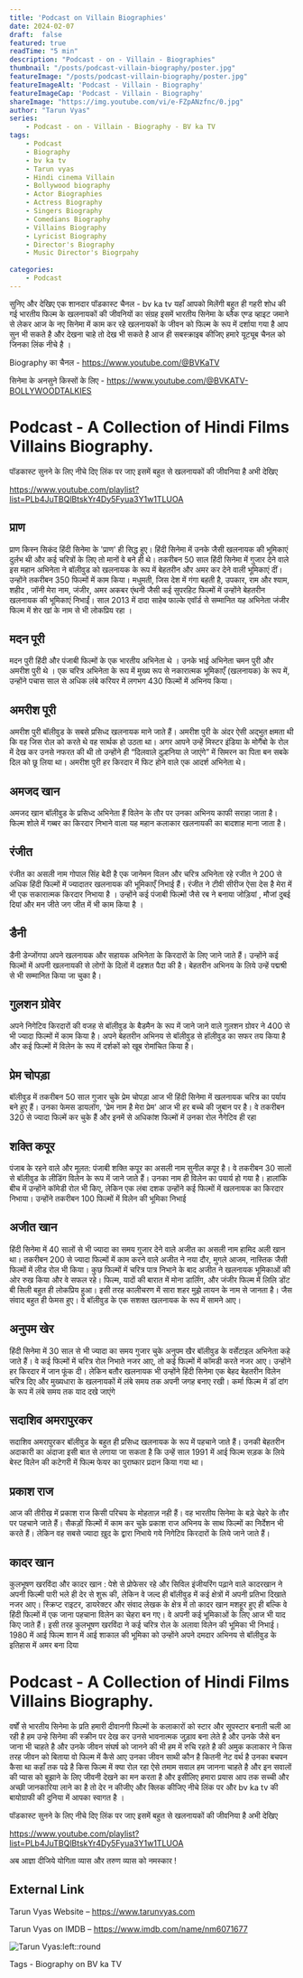 ```yaml
---
title: 'Podcast on Villain Biographies'
date: 2024-02-07
draft:  false   
featured: true  
readTime: "5 min"
description: "Podcast - on - Villain - Biographies"
thumbnail: "/posts/podcast-villain-biography/poster.jpg"
featureImage: "/posts/podcast-villain-biography/poster.jpg"
featureImageAlt: 'Podcast - Villain - Biography' 
featureImageCap: 'Podcast - Villain - Biography'
shareImage: "https://img.youtube.com/vi/e-FZpANzfnc/0.jpg"
author: "Tarun Vyas"
series:
    - Podcast - on - Villain - Biography - BV ka TV
tags:
    - Podcast
    - Biography
    - bv ka tv
    - Tarun vyas
    - Hindi cinema Villain 
    - Bollywood biography
    - Actor Biographies
    - Actress Biography 
    - Singers Biography
    - Comedians Biography
    - Villains Biography
    - Lyricist Biography
    - Director's Biography
    - Music Director's Biogrpahy
    
categories:
    - Podcast
---
```

सुनिए और देखिए एक शानदार पॉडकास्ट चैनल - bv ka tv यहाँ आपको मिलेंगी बहुत ही गहरी शोध की गई भारतीय फिल्म के खलनायकों की जीवनियों का संग्रह 
इसमें भारतीय सिनेमा के ब्लैक एण्ड व्हाइट जमाने से लेकर आज के नए सिनेमा में काम कर रहे  खलनायकों के जीवन को फिल्म के रूप में 
दर्शाया गया है आप सुन भी सकते है और देखना चाहे तो देख भी सकते है 
आज ही सबस्क्राइब कीजिए हमारे यूट्यूब चैनल को जिनका लिंक नीचे है । 

Biography का चैनल -  https://www.youtube.com/@BVKaTV

सिनेमा के अनसुने किस्सों के लिए - https://www.youtube.com/@BVKATV-BOLLYWOODTALKIES

# Podcast - A Collection of Hindi Films Villains Biography.

पॉडकास्ट सुनने  के लिए नीचे दिए लिंक पर जाए इसमें बहुत से खलनायकों की  जीवनिया है अभी देखिए 

https://www.youtube.com/playlist?list=PLb4JuTBQlBtskYr4Dy5Fyua3Y1w1TLUOA


## प्राण 
प्राण किस्‍न सिकंद हिंदी सिनेमा के 'प्राण' ही सिद्ध हुए। हिंदी सिनेमा में उनके जैसी खलनायक की भूमिकाएं दुर्लभ थी और कई चरित्रों के लिए तो मानों वे बने ही थे। तकरीबन 50 साल हिंदी सिनेमा में गुजार देने वाले इस महान अभिनेता ने बॉलीवुड को खलनायक के रूप में बेहतरीन और अमर कर देने वाली भूमिकाएं दीं। उन्‍होंने तकरीबन 350 फिल्‍मों में काम किया। मधुमती, जिस देश में गंगा बहती है, उपकार, राम और श्‍याम, शहीद , जॉनी मेरा नाम, जंजीर, अमर अकबर एंथनी जैसी कई सुपरहिट फिल्‍मों में उन्‍होंने बेहतरीन खलनायक की भूमिकाएं निभाईं। साल 2013 में दादा साहेब फाल्‍के एवॉर्ड से सम्‍मानित यह अभिनेता जंजीर फिल्‍म में शेर खां के नाम से भी लोकप्रिय रहा । 

## मदन पूरी 
मदन पुरी  हिंदी और पंजाबी फिल्मों के एक भारतीय अभिनेता थे । उनके भाई अभिनेता चमन पुरी और अमरीश पुरी थे । एक चरित्र अभिनेता के रूप में मुख्य रूप से नकारात्मक भूमिकाएँ (खलनायक) के रूप में, उन्होंने पचास साल से अधिक लंबे करियर में लगभग 430 फिल्मों में अभिनय किया।

## अमरीश पूरी 
अमरीश पुरी बॉलीवुड के सबसे प्रसिध्‍द खलनायक माने जाते हैं। अमरीश पुरी के अंदर ऐसी अद्भुत क्षमता थी कि वह जिस रोल को करते थे वह सार्थक हो उठता था। अगर आपने उन्हें मिस्टर इंडिया के मोगैंबो के रोल में देख कर उनसे नफरत की थी तो उन्होंने ही “दिलवाले दुल्हनिया ले जाएंगे” में सिमरन का पिता बन सबके दिल को छू लिया था। अमरीश पुरी हर किरदार में फिट होने वाले एक आदर्श अभिनेता थे।

## अमजद खान 
अमजद खान बॉलीवुड के प्रसिध्‍द अभिनेता हैं विलेन के तौर पर उनका अभिनय काफी सराहा जाता है। फिल्‍म शोले में गब्‍बर का किरदार निभाने वाला यह महान कलाकार खलनायकी का बादशाह माना जाता है।   

## रंजीत 
रंजीत का असली नाम गोपाल सिंह बेदी है एक जानेमन विलन और चरित्र अभिनेता रहे रजीत ने 200 से अधिक हिंदी फिल्मों में ज्यादातर खलनायक की भूमिकाएँ निभाई हैं। रंजीत ने टीवी सीरीज ऐसा देस है मेरा में भी एक सकारात्मक किरदार निभाया है । उन्होंने कई पंजाबी फिल्मों जैसे रब ने बनाया जोड़ियां , मौजां दुबई दियां और मन जीते जग जीत में भी काम किया है ।

## डैनी 
डैनी डेन्‍‍जोंगपा अपने खलनायक और सहायक अभिनेता के किरदारों के लिए जाने जाते हैं। उन्‍होंने कई फिल्‍मों में अपनी खलनायकी से लोगों के दिलों में दहशत पैदा की है। बेहतरीन अभिनय के लिये उन्‍हें पद्मश्री से भी सम्‍मानित किया जा चुका है। 

## गुलशन ग्रोवेर 
अपने निगेटिव किरदारों की वजह से बॉलीवुड के बैडमैन के रूप में जाने जाने वाले गुलशन ग्रोवर ने 400 से भी ज्‍यादा फिल्‍मों में काम किया है। अपने बेहतरीन अभिनय से बॉलीवुड से हॉलीवुड का सफर तय किया है और कई फिल्‍मों में विलेन के रूप में दर्शकों को खूब रोमांचित किया है। 

## प्रेम चोपड़ा 
बॉलीवुड में तकरीबन 50 साल गुजार चुके प्रेम चोपड़ा आज भी हिंदी सिनेमा में खलनायक चरित्र का पर्याय बने हुए हैं। उनका फेमस डायलॉग, 'प्रेम नाम है मेरा प्रेम' आज भी हर बच्‍चे की जुबान पर है। वे तकरीबन 320 से ज्‍यादा फिल्‍में कर चुके हैं और इनमें से अधिकांश फिल्‍मों में उनका रोल नैगेटिव ही रहा

## शक्ति कपूर 
पंजाब के रहने वाले और मूलत: पंजाबी शक्ति कपूर का असली नाम सुनील कपूर है। वे तकरीबन 30 सालों से बॉलीवुड के लीडिंग विलेन के रूप में जाने जाते हैं। उनका नाम ही विलेन का पयार्य हो गया है। हालांकि बीच में उन्‍होंने कॉमेडी रोल भी किए, लेकिन एक लंबा दशक उन्‍होंने कई फिल्‍मों में खलनायक का किरदार निभाया। उन्‍होंने तकरीबन 100 फिल्‍मों में विलेन की भूमिका निभाई

## अजीत खान 
हिंदी सिनेमा में 40 सालों से भी ज्‍यादा का समय गुजार देने वाले अजीत का असली नाम हामिद अली खान था। तकरीबन 200 से ज्‍यादा फिल्‍मों में काम करने वाले अजीत ने नया दौर, मुगले आजम, नास्तिक जैसी फिल्‍मों में लीड रोल भी किया। कुछ फिल्‍मों में चरित्र पात्र निभाने के बाद अजीत ने खलनायक भूमिकाओं की ओर रुख किया और वे सफल रहे। फिल्‍म, यादों की बारात में मोना डार्लिंग, और जंजीर फिल्‍म में लिलि डोंट बी सिली बहुत ही लोकप्रिय हुआ। इसी तरह कालीचरण में सारा शहर मुझे लायन के नाम से जानता है। जैस संवाद बहुत ही फेमस हुए। वे बॉलीवुड के एक सशक्‍त खलनायक के रूप में सामने आए।

## अनुपम खेर 
हिंदी सिनेमा में 30 साल से भी ज्‍यादा का समय गुजार चुके अनुपम खैर बॉलीवुड के वर्सेटाइल अभिनेता कहे जाते हैं। वे कई फिल्‍मों में चरित्र रोल निभाते नजर आए, तो कई फिल्‍मों में कॉमडी करते नजर आए। उन्‍होंने हर किरदार में जान फूंक दी। लेकिन बतौर खलनायक भी उन्‍होंने हिंदी सिनेमा एक बेहद बेहतरीन विलेन चरित्र दिए और मुख्‍यधारा के खलनायकों में लंबे समय तक अपनी जगह बनाए रखी। कर्मा फिल्‍म में डॉ दांग के रूप में लंबे समय तक याद दखे जाएंगे

## सदाशिव अमरापुरकर 
सदाशिव अमरापुरकर बॉलीवुड के बहुत ही प्रसिध्‍द खलनायक के रूप में पहचाने जाते हैं। उनकी बेहतरीन अदाकारी का अंदाजा इसी बात से लगाया जा सकता है कि उन्‍हें साल 1991 में आई फिल्‍म सड़क के लिये बेस्‍ट विलेन की कटेगरी में फिल्‍म फेयर का पुराष्‍कार प्रदान किया गया था। 

## प्रकाश राज 
आज की तीरीख में प्रकाश राज किसी परिचय के मोहताज़ नही हैं। वह भारतीय सिनेमा के बड़े चेहरे के तौर पर पहचाने जाते हैं। सैकड़ों फिल्‍मों में काम कर चुके प्रकाश राज अभिनय के साथ फिल्‍मों का निर्देशन भी करते हैं। लेकिन वह सबसे ज्‍यादा ख़ुद के द्वारा निभाये गये निगेटिव किरदारों के लिये जाने जाते हैं।

## कादर  खान 
कुलभूषण खरविंदा और कादर खान : पेशे से प्रोफेसर रहे और सिविल इंजीयरिंग पढ़ाने वाले कादरखान ने अपनी फिल्‍मी पारी भले ही देर से शुरू की, लेकिन वे जल्‍द ही बॉलीवुड में कई क्षेत्रों में अपनी प्रतिभा दिखाते नजर आए। स्क्रिप्‍ट राइटर, डायरेक्‍टर और संवाद लेखक के क्षेत्र में तो कादर खान मशहूर हुए ही बल्कि वे हिंदी फिल्‍मों में एक जाना पहचाना विलेन का चेहरा बन गए। वे अपनी कई भूमिकाओं के लिए आज भी याद किए जाते हैं। इसी तरह कुलभूषण खरविंदा ने कई चरित्र रोल के अलावा विलेन की भूमिका भी निभाई। 1980 में आई फिल्‍म शान में आई शाकाल की भूमिका को उन्‍होंने अपने दमदार अभिनय से बॉलीवुड के इतिहास में अमर बना दिया

# Podcast - A Collection of Hindi Films Villains Biography.

वर्षों से भारतीय सिनेमा के प्रति हमारी दीवानगी फिल्मों के कलाकारों को स्टार और सूपस्टार बनाती चली आ  रही है 
हम उन्हे सिनेमा की स्क्रीन पर देख कर उनसे भावनात्मक जुड़ाव बना लेते है और उनके जैसे बन जाना भी चाहते है 
और उनके जीवन संघर्ष को जानने की भी हम में रुचि रहते है की अमुक कलाकार ने किस तरह जीवन को बिताया 
वो फिल्म में कैसे आए उनका जीवन साथी कौन है कितनी नेट वर्थ है उनका बचपन कैसा था कहाँ तक पढे है 
किस फिल्म में क्या रोल रहा ऐसे तमाम सवाल हम जानना चाहते है और इन सवालों की प्यास को बुझाने के लिए 
जीवनी देखने का मन करता है और इसीलिए हमारा प्रयास आप तक सच्ची और अच्छी जानकारिया लाने का है 
तो देर न कीजीए और क्लिक कीजिए नीचे लिंक पर और bv  ka tv  की बायोग्राफी की दुनिया में आपका स्वागत है । 


पॉडकास्ट सुनने  के लिए नीचे दिए लिंक पर जाए इसमें बहुत से खलनायकों की  जीवनिया है अभी देखिए 

https://www.youtube.com/playlist?list=PLb4JuTBQlBtskYr4Dy5Fyua3Y1w1TLUOA


अब  आज्ञा  दीजिये  योगिता  व्यास  और  तरुण  व्यास  को  नमस्कार !


## External Link
Tarun Vyas Website – https://www.tarunvyas.com

Tarun Vyas on IMDB – https://www.imdb.com/name/nm6071677


![Tarun Vyas:left::round](/images/profile.png)

Tags -  Biography on BV ka TV 







